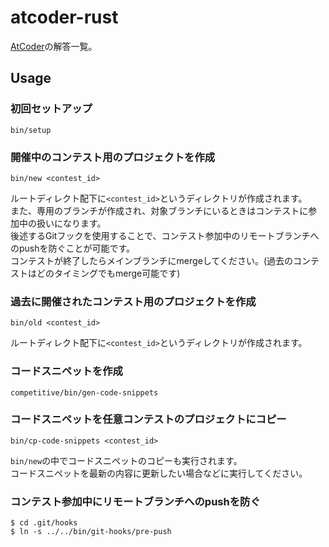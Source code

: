 # atcoder-rust

[AtCoder](https://atcoder.jp)の解答一覧。

## Usage

### 初回セットアップ
```
bin/setup
```

### 開催中のコンテスト用のプロジェクトを作成

```
bin/new <contest_id>
```

ルートディレクト配下に`<contest_id>`というディレクトリが作成されます。  
また、専用のブランチが作成され、対象ブランチにいるときはコンテストに参加中の扱いになります。  
後述するGitフックを使用することで、コンテスト参加中のリモートブランチへのpushを防ぐことが可能です。  
コンテストが終了したらメインブランチにmergeしてください。(過去のコンテストはどのタイミングでもmerge可能です)  

### 過去に開催されたコンテスト用のプロジェクトを作成

```
bin/old <contest_id>
```

ルートディレクト配下に`<contest_id>`というディレクトリが作成されます。  

### コードスニペットを作成

```
competitive/bin/gen-code-snippets
```

### コードスニペットを任意コンテストのプロジェクトにコピー

```
bin/cp-code-snippets <contest_id>
```

`bin/new`の中でコードスニペットのコピーも実行されます。  
コードスニペットを最新の内容に更新したい場合などに実行してください。

### コンテスト参加中にリモートブランチへのpushを防ぐ

```
$ cd .git/hooks
$ ln -s ../../bin/git-hooks/pre-push
```

